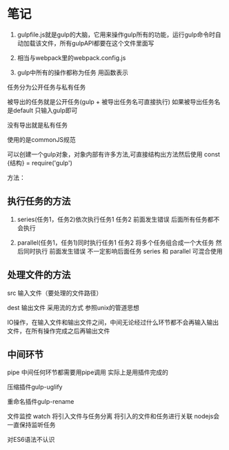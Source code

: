 # 笔记

1. gulpfile.js就是gulp的大脑，它用来操作gulp所有的功能，运行gulp命令时自动加载该文件，所有gulpAPI都要在这个文件里面写
2. 相当与webpack里的webpack.config.js

3. gulp中所有的操作都称为任务 用函数表示

任务分为公开任务与私有任务

被导出的任务就是公开任务(gulp + 被导出任务名可直接执行) 如果被导出任务名是default 只输入gulp即可

没有导出就是私有任务

使用的是commonJS规范

可以创建一个gulp对象，对象内部有许多方法,可直接结构出方法然后使用
const {结构} = require('gulp')

方法：

## 执行任务的方法
1. series(任务1，任务2)依次执行任务1 任务2  前面发生错误 后面所有任务都不会执行

2. parallel(任务1，任务1)同时执行任务1 任务2     将多个任务组合成一个大任务 然后同时执行 前面发生错误 不一定影响后面任务
series 和 parallel 可混合使用

## 处理文件的方法
src 输入文件（要处理的文件路径）

dest 输出文件 采用流的方式 参照unix的管道思想

IO操作，在输入文件和输出文件之间，中间无论经过什么环节都不会再输入输出文件，在所有操作完成之后再输出文件

## 中间环节
pipe 中间任何环节都需要用pipe调用  实际上是用插件完成的

压缩插件gulp-uglify

重命名插件gulp-rename

文件监控 watch 将引入文件与任务分离  将引入的文件和任务进行关联 nodejs会一直保持监听任务

对ES6语法不认识